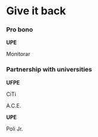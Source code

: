 # Give it back

### Pro bono

**UPE**

Monitorar

### Partnership with universities

**UFPE**

CiTi

A.C.E.

**UPE**

Poli Jr.



